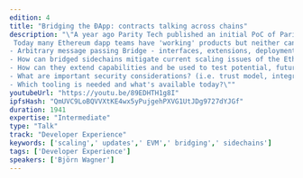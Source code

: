 ```yaml
---
edition: 4
title: "Bridging the ÐApp: contracts talking across chains"
description: "\"A year ago Parity Tech published an initial PoC of Parity Bridge, a federated system that can connect any two EVM-based networks. In this talk, we'll give an overview on the progress we've made and present our new release.
 Today many Ethereum dapp teams have 'working' products but neither can they launch their product due to mainnet's limitations (congestion/high tx-fees) nor can they improve their products since today’s non-value-bearing testnets don't cater to realistic testing environments. At the same time, strongly sought-after scaling solutions (such as Shasper) are either far out or not applicable to current generation dapps. Some of the points that will be covered in this talk are:
- Arbitrary message passing Bridge - interfaces, extensions, deployment and usage
- How can bridged sidechains mitigate current scaling issues of the Ethereum mainnet?
- How can they extend capabilities and be used to test potential, future mainnet functionality?
- What are important security considerations? (i.e. trust model, integration with different consensus engines & validator sets)
- Which tooling is needed and what's available today?\""
youtubeUrl: "https://youtu.be/89EDHTH1g8I"
ipfsHash: "QmUVC9LoBQVVXtKE4wx5yPujgehPXVG1UtJDg9727dYJGf"
duration: 1941
expertise: "Intermediate"
type: "Talk"
track: "Developer Experience"
keywords: ['scaling',' updates',' EVM',' bridging',' sidechains']
tags: ['Developer Experience']
speakers: ['Björn Wagner']
---
```


